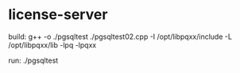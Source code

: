 # license-server

build:
  g++ -o ./pgsqltest ./pgsqltest02.cpp -I /opt/libpqxx/include -L /opt/libpqxx/lib -lpq -lpqxx 
  
run:
  ./pgsqltest
